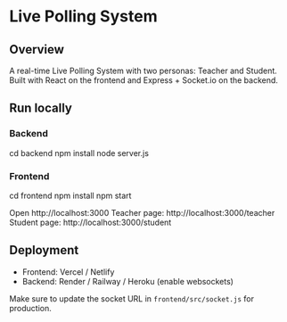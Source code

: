 # Live Polling System

## Overview
A real-time Live Polling System with two personas: Teacher and Student. Built with React on the frontend and Express + Socket.io on the backend.

## Run locally

### Backend
cd backend
npm install
node server.js

### Frontend
cd frontend
npm install
npm start

Open http://localhost:3000
Teacher page: http://localhost:3000/teacher
Student page: http://localhost:3000/student

## Deployment
- Frontend: Vercel / Netlify
- Backend: Render / Railway / Heroku (enable websockets)

Make sure to update the socket URL in `frontend/src/socket.js` for production.
